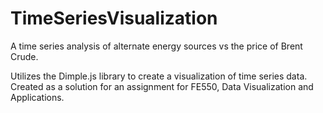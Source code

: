 # TimeSeriesVisualization
A time series analysis of alternate energy sources vs the price of Brent Crude.

Utilizes the Dimple.js library to create a visualization of time series data.
Created as a solution for an assignment for FE550, Data Visualization and Applications.
